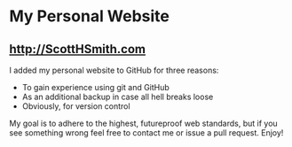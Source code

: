 # My Personal Website
## http://ScottHSmith.com

I added my personal website to GitHub for three reasons: 

- To gain experience using git and GitHub
- As an additional backup in case all hell breaks loose
- Obviously, for version control

My goal is to adhere to the highest, futureproof web standards, but if you see something wrong feel free to contact me or issue a pull request. Enjoy!